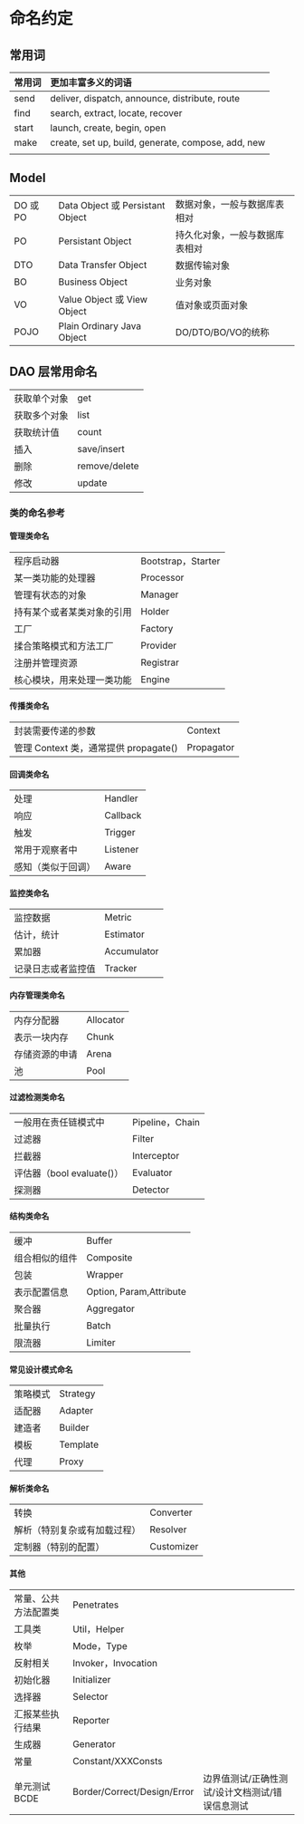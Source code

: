 # 命名约定

## 常用词

| 常用词 | 更加丰富多义的词语 | 
| :-----| :---- |
| send | deliver, dispatch, announce, distribute, route | 
| find | search, extract, locate, recover |
| start | launch, create, begin, open |
| make | create, set up, build, generate, compose, add, new |
|  |  |

## Model

|  |  |  |
| :-----| :---- | :---- |
| DO 或 PO| Data Object 或 Persistant Object  | 数据对象，一般与数据库表相对 |
| PO | Persistant Object  | 持久化对象，一般与数据库表相对 |
| DTO | Data Transfer Object  | 数据传输对象 |
| BO | Business Object  | 业务对象 |
| VO | Value Object 或 View Object | 值对象或页面对象 |v
| POJO | Plain Ordinary Java Object | DO/DTO/BO/VO的统称 |

## DAO 层常用命名

|  |  |
| :-----| :---- |
| 获取单个对象 | get |
| 获取多个对象 | list |
| 获取统计值 | count |
| 插入 | save/insert |
| 删除 | remove/delete |
| 修改 | update |

### 类的命名参考

#### 管理类命名

|  |  |
| :-----| :---- |
| 程序启动器 | Bootstrap，Starter |
| 某一类功能的处理器 | Processor |
| 管理有状态的对象 | Manager |
| 持有某个或者某类对象的引用 | Holder |
| 工厂 | Factory |
| 揉合策略模式和方法工厂 | Provider |
| 注册并管理资源 | Registrar |
| 核心模块，用来处理一类功能 | Engine |

#### 传播类命名

|  |  |
| :-----| :---- |
| 封装需要传递的参数 | Context |
| 管理 Context 类，通常提供 propagate() | Propagator |

#### 回调类命名

|  |  |
| :-----| :---- |
| 处理 | Handler |
| 响应 | Callback |
| 触发 | Trigger |
| 常用于观察者中 | Listener |
| 感知（类似于回调） | Aware |

#### 监控类命名

|  |  |
| :-----| :---- |
| 监控数据 | Metric |
| 估计，统计 | Estimator |
| 累加器 | Accumulator |
| 记录日志或者监控值 | Tracker |

#### 内存管理类命名

|  |  |
| :-----| :---- |
| 内存分配器 | Allocator |
| 表示一块内存 | Chunk |
| 存储资源的申请 | Arena |
| 池 | Pool |

#### 过滤检测类命名

|  |  |
| :-----| :---- |
| 一般用在责任链模式中 | Pipeline，Chain |
| 过滤器 | Filter |
| 拦截器 | Interceptor |
| 评估器（bool evaluate()） | Evaluator |
| 探测器 | Detector |

#### 结构类命名

|  |  |
| :-----| :---- |
| 缓冲 | Buffer |
| 组合相似的组件 | Composite |
| 包装 | Wrapper |
| 表示配置信息 | Option, Param,Attribute |
| 聚合器 | Aggregator |
| 批量执行 | Batch |
| 限流器 | Limiter |

#### 常见设计模式命名

|  |  |
| :-----| :---- |
| 策略模式 | Strategy |
| 适配器 | Adapter |
| 建造者 | Builder |
| 模板 | Template |
| 代理 | Proxy |

#### 解析类命名

|  |  |
| :-----| :---- |
| 转换 | Converter |
| 解析（特别复杂或有加载过程） | Resolver |
| 定制器（特别的配置） | Customizer |

#### 其他

|  |  |  |
| :-----| :---- | :---- |
| 常量、公共方法配置类 | Penetrates | 
| 工具类 | Util，Helper |  |
| 枚举 | Mode，Type |  |
| 反射相关 | Invoker，Invocation |  |
| 初始化器 | Initializer |  |
| 选择器 | Selector |  |
| 汇报某些执行结果 | Reporter |  |
| 生成器 | Generator |  |
| 常量 | Constant/XXXConsts |  |
| 单元测试 BCDE | Border/Correct/Design/Error | 边界值测试/正确性测试/设计文档测试/错误信息测试 |
